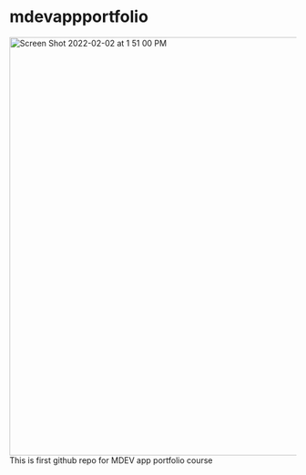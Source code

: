 # mdevappportfolio

<img width="734" alt="Screen Shot 2022-02-02 at 1 51 00 PM" src="https://user-images.githubusercontent.com/40621485/152662396-f40e977e-1544-46d9-95d6-4b0e1080784b.png">
This is first github repo for MDEV app portfolio course
